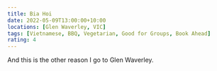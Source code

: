 ```yaml
---
title: Bia Hoi
date: 2022-05-09T13:00:00+10:00
locations: [Glen Waverley, VIC]
tags: [Vietnamese, BBQ, Vegetarian, Good for Groups, Book Ahead]
rating: 4
---
```


And this is the other reason I go to Glen Waverley.